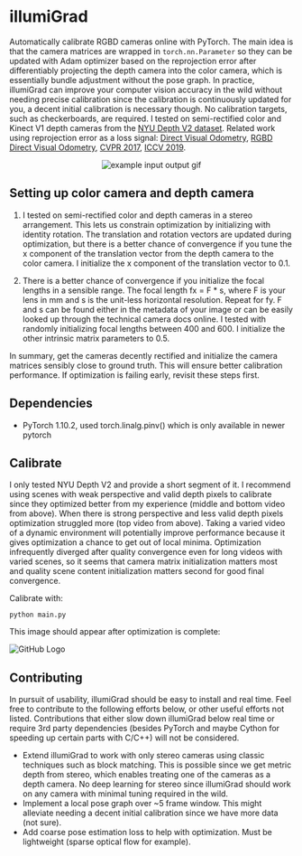 # illumiGrad

Automatically calibrate RGBD cameras online with PyTorch. The main idea is that the camera matrices are wrapped in ```torch.nn.Parameter``` so they can be updated with Adam optimizer based on the reprojection error after differentiably projecting the depth camera into the color camera, which is essentially bundle adjustment without the pose graph. In practice, illumiGrad can improve your computer vision accuracy in the wild without needing precise calibration since the calibration is continuously updated for you, a decent initial calibration is necessary though. No calibration targets, such as checkerboards, are required. I tested on semi-rectified color and Kinect V1 depth cameras from the [NYU Depth V2 dataset](https://cs.nyu.edu/~silberman/datasets/nyu_depth_v2.html). Related work using reprojection error as a loss signal: [Direct Visual Odometry](https://openaccess.thecvf.com/content_iccv_2013/papers/Engel_Semi-dense_Visual_Odometry_2013_ICCV_paper.pdf), [RGBD Direct Visual Odometry](http://citeseerx.ist.psu.edu/viewdoc/download?doi=10.1.1.402.5544&rep=rep1&type=pdf), [CVPR 2017](https://arxiv.org/pdf/1704.07813.pdf), [ICCV 2019](https://arxiv.org/pdf/1806.01260.pdf).

<p align="center">
  <img src="results/result.gif" alt="example input output gif" />
</p>


## Setting up color camera and depth camera

1. I tested on semi-rectified color and depth cameras in a stereo arrangement. This lets us constrain optimization by initializing with identity rotation. The translation and rotation vectors are updated during optimization, but there is a better chance of convergence if you tune the x component of the translation vector from the depth camera to the color camera. I initialize the x component of the translation vector to 0.1.

2. There is a better chance of convergence if you initialize the focal lengths in a sensible range. The focal length fx = F * s, where F is your lens in mm and s is the unit-less horizontal resolution. Repeat for fy. F and s can be found either in the metadata of your image or can be easily looked up through the technical camera docs online. I tested with randomly initializing focal lengths between 400 and 600. I initialize the other intrinsic matrix parameters to 0.5.

In summary, get the cameras decently rectified and initialize the camera matrices sensibly close to ground truth. This will ensure better calibration performance. If optimization is failing early, revisit these steps first. 

## Dependencies
- PyTorch 1.10.2, used torch.linalg.pinv() which is only available in newer pytorch

## Calibrate

I only tested NYU Depth V2 and provide a short segment of it. I recommend using scenes with weak perspective and valid depth pixels to calibrate since they optimized better from my experience (middle and bottom video from above). When there is strong perspective and less valid depth pixels optimization struggled more (top video from above). Taking a varied video of a dynamic environment will potentially improve performance because it gives optimization a chance to get out of local minima. Optimization infrequently diverged after quality convergence even for long videos with varied scenes, so it seems that camera matrix initialization matters most and quality scene content initialization matters second for good final convergence. 

Calibrate with:

```shell
python main.py 
```

This image should appear after optimization is complete:

![GitHub Logo](calibrationPic.png)

## Contributing

In pursuit of usability, illumiGrad should be easy to install and real time. Feel free to contribute to the following efforts below, or other useful efforts not listed. Contributions that either slow down illumiGrad below real time or require 3rd party dependencies (besides PyTorch and maybe Cython for speeding up certain parts with C/C++) will not be considered. 

* Extend illumiGrad to work with only stereo cameras using classic techniques such as block matching. This is possible since we get metric depth from stereo, which enables treating one of the cameras as a depth camera. No deep learning for stereo since illumiGrad should work on any camera with minimal tuning required in the wild.
* Implement a local pose graph over ~5 frame window. This might alleviate needing a decent initial calibration since we have more data (not sure).
* Add coarse pose estimation loss to help with optimization. Must be lightweight (sparse optical flow for example). 




